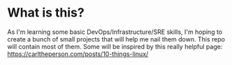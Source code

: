 # What is this?
As I'm learning some basic DevOps/Infrastructure/SRE skills, I'm hoping to create a bunch of small projects that will help me nail them down. This repo will contain most of them. 
Some will be inspired by this really helpful page: https://carltheperson.com/posts/10-things-linux/